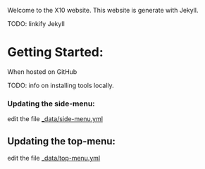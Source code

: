 Welcome to the X10 website.  This website is generate with Jekyll.

TODO: linkify Jekyll

# Getting Started: #
When hosted on GitHub

TODO: info on installing tools locally.

### Updating the side-menu: ###
edit the file [_data/side-menu.yml](_data/side-menu.yml)

## Updating the top-menu: ###
edit the file [_data/top-menu.yml](_data/top-menu.yml)
